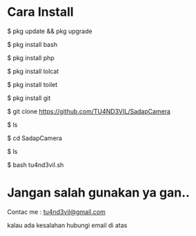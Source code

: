 # Cara Install
$ pkg update && pkg upgrade

$ pkg install bash

$ pkg install php

$ pkg install lolcat

$ pkg install toilet

$ pkg install git

$ git clone https://github.com/TU4ND3VIL/SadapCamera

$ ls

$ cd SadapCamera

$ ls

$ bash tu4nd3vil.sh

# Jangan salah gunakan ya gan..

Contac me : tu4nd3vil@gmail.com

kalau ada kesalahan hubungi email di atas

